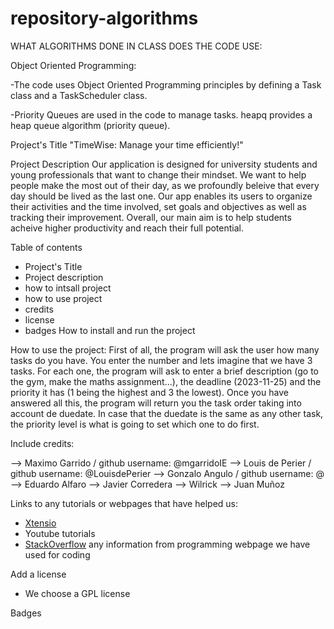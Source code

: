 # repository-algorithms

WHAT ALGORITHMS DONE IN CLASS DOES THE CODE USE:

Object Oriented Programming:

-The code uses Object Oriented Programming principles by defining a Task class and a TaskScheduler class.

-Priority Queues are used in the code to manage tasks. heapq provides a heap queue algorithm (priority queue).


Project's Title
"TimeWise: Manage your time efficiently!"

Project Description
Our application is designed for university students and young professionals that want to change their mindset. We want to help people make the most out of their day, as we profoundly beleive that every day should be lived as the last one. Our app enables its users to organize their activities and the time involved, set goals and objectives as well as tracking their improvement. Overall, our main aim is to help students acheive higher productivity and reach their full potential. 

Table of contents
- Project's Title
- Project description
- how to intsall project
- how to use project
- credits
- license
- badges
How to install and run the project

How to use the project:
First of all, the program will ask the user how many tasks do you have. You enter the number and lets imagine that we have 3 tasks. For each one, the program will ask to enter a brief description (go to the gym, make the maths assignment...), the deadline (2023-11-25) and the priority it has (1 being the highest and 3 the lowest). Once you have answered all this, the program will return you the task order taking into account de duedate. In case that the duedate is the same as any other task, the priority level is what is going to set which one to do first.

Include credits:

--> Maximo Garrido /  github username: @mgarridoIE
--> Louis de Perier / github username: @LouisdePerier
--> Gonzalo Angulo /  github username: @
--> Eduardo Alfaro
--> Javier Corredera
--> Wilrick
--> Juan Muñoz

Links to any tutorials or webpages that have helped us:
- [Xtensio](https://xtensio.com/)
- Youtube tutorials
- [StackOverflow](https://stackoverflow.com/)
any information from programming webpage we have used for coding

Add a license
- We choose a GPL license

Badges
